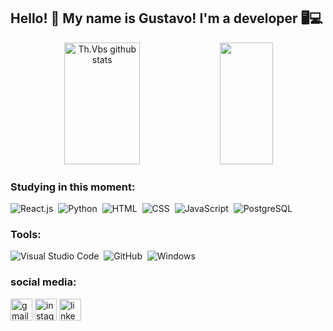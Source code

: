 ## Hello! 👋 My name is Gustavo! I'm a developer 🖥💻

<div align="center">  
  <img width="49%" height="195px" src="https://github-readme-stats.vercel.app/api?username=Gucrima&show_icons=true&count_private=true&hide_border=true&title_color=26A653&icon_color=26A653&text_color=c9d1d9&bg_color=0d1117" alt="Th.Vbs github stats" /> 
  <img width="41%" height="195px" src="https://github-readme-stats.vercel.app/api/top-langs/?username=Gucrima&layout=compact&hide_border=true&title_color=26A653&text_color=26A653&bg_color=0d1117" />
</div>

### Studying in this moment:

![React.js](https://img.shields.io/badge/-React.js-0D1117?style=for-the-badge&logo=react&labelColor=0D1117)&nbsp;
![Python](https://img.shields.io/badge/-python-0D1117?style=for-the-badge&logo=python&logoColor=1572B6&labelColor=0D1117)&nbsp;
![HTML](https://img.shields.io/badge/-HTML-0D1117?style=for-the-badge&logo=html5&labelColor=0D1117)&nbsp;
![CSS](https://img.shields.io/badge/-CSS-0D1117?style=for-the-badge&logo=CSS3&logoColor=1572B6&labelColor=0D1117)&nbsp;
![JavaScript](https://img.shields.io/badge/-JavaScript-0D1117?style=for-the-badge&logo=javascript&labelColor=0D1117&textColor=0D1117)&nbsp;
![PostgreSQL](https://img.shields.io/badge/postgresql-4169e1?style=for-the-badge&logo=postgresql&logoColor=white)&nbsp;

### Tools:
![Visual Studio Code](https://img.shields.io/badge/-Visual%20Studio%20Code-0D1117?style=for-the-badge&logo=visual-studio-Code&logoColor=C8A2C8&labelColor=0D1117)&nbsp;
![GitHub](https://img.shields.io/badge/-GitHub-0D1117?style=for-the-badge&logo=github&labelColor=0D1117)&nbsp;
![Windows](https://img.shields.io/badge/-Windows-0D1117?style=for-the-badge&logo=windows&labelColor=0D1117)&nbsp;

### social media:
<a href="mailto:gusssoares09@gmail.com"><img src="https://img.shields.io/static/v1?message=Gmail&logo=gmail&label=&color=4F4F4E&logoColor=white&labelColor=&style=for-the-badge" height="35" alt="gmail logo"  /></a>
<a href="https://www.instagram.com/gustavo.sfranco/"><img src="https://img.shields.io/static/v1?message=Instagram&logo=instagram&label=&color=E4405F&logoColor=white&labelColor=&style=for-the-badge" height="35" alt="instagram logo"  /></a>
<a href="https://www.linkedin.com/in/gustavo-franco-83b4022a7/"><img src="https://img.shields.io/static/v1?message=LinkedIn&logo=linkedin&label=&color=0077B5&logoColor=white&labelColor=&style=for-the-badge" height="35" alt="linkedin logo"  /></a>
